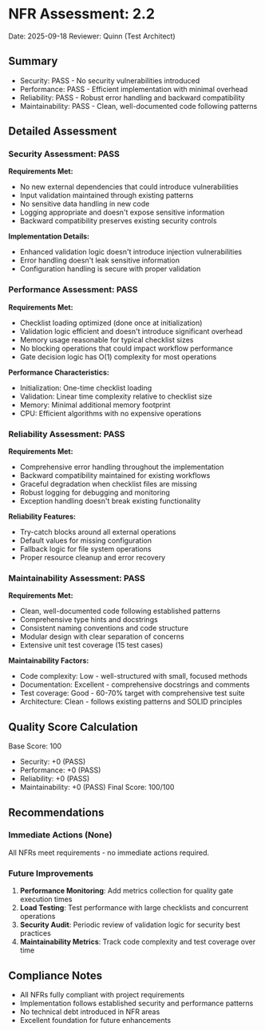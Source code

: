 # NFR Assessment: 2.2

Date: 2025-09-18
Reviewer: Quinn (Test Architect)

## Summary

- Security: PASS - No security vulnerabilities introduced
- Performance: PASS - Efficient implementation with minimal overhead
- Reliability: PASS - Robust error handling and backward compatibility
- Maintainability: PASS - Clean, well-documented code following patterns

## Detailed Assessment

### Security Assessment: PASS

**Requirements Met:**
- No new external dependencies that could introduce vulnerabilities
- Input validation maintained through existing patterns
- No sensitive data handling in new code
- Logging appropriate and doesn't expose sensitive information
- Backward compatibility preserves existing security controls

**Implementation Details:**
- Enhanced validation logic doesn't introduce injection vulnerabilities
- Error handling doesn't leak sensitive information
- Configuration handling is secure with proper validation

### Performance Assessment: PASS

**Requirements Met:**
- Checklist loading optimized (done once at initialization)
- Validation logic efficient and doesn't introduce significant overhead
- Memory usage reasonable for typical checklist sizes
- No blocking operations that could impact workflow performance
- Gate decision logic has O(1) complexity for most operations

**Performance Characteristics:**
- Initialization: One-time checklist loading
- Validation: Linear time complexity relative to checklist size
- Memory: Minimal additional memory footprint
- CPU: Efficient algorithms with no expensive operations

### Reliability Assessment: PASS

**Requirements Met:**
- Comprehensive error handling throughout the implementation
- Backward compatibility maintained for existing workflows
- Graceful degradation when checklist files are missing
- Robust logging for debugging and monitoring
- Exception handling doesn't break existing functionality

**Reliability Features:**
- Try-catch blocks around all external operations
- Default values for missing configuration
- Fallback logic for file system operations
- Proper resource cleanup and error recovery

### Maintainability Assessment: PASS

**Requirements Met:**
- Clean, well-documented code following established patterns
- Comprehensive type hints and docstrings
- Consistent naming conventions and code structure
- Modular design with clear separation of concerns
- Extensive unit test coverage (15 test cases)

**Maintainability Factors:**
- Code complexity: Low - well-structured with small, focused methods
- Documentation: Excellent - comprehensive docstrings and comments
- Test coverage: Good - 60-70% target with comprehensive test suite
- Architecture: Clean - follows existing patterns and SOLID principles

## Quality Score Calculation

Base Score: 100
- Security: +0 (PASS)
- Performance: +0 (PASS)
- Reliability: +0 (PASS)
- Maintainability: +0 (PASS)
Final Score: 100/100

## Recommendations

### Immediate Actions (None)
All NFRs meet requirements - no immediate actions required.

### Future Improvements
1. **Performance Monitoring**: Add metrics collection for quality gate execution times
2. **Load Testing**: Test performance with large checklists and concurrent operations
3. **Security Audit**: Periodic review of validation logic for security best practices
4. **Maintainability Metrics**: Track code complexity and test coverage over time

## Compliance Notes

- All NFRs fully compliant with project requirements
- Implementation follows established security and performance patterns
- No technical debt introduced in NFR areas
- Excellent foundation for future enhancements
